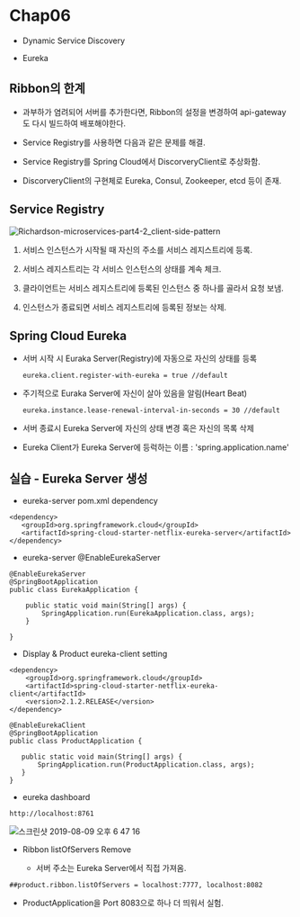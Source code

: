 # Chap06

  - Dynamic Service Discovery
  
  - Eureka
    
## Ribbon의 한계

 - 과부하가 염려되어 서버를 추가한다면, Ribbon의 설정을 변경하여 api-gateway도 다시 빌드하여 배포해야한다.
 
 - Service Registry를 사용하면 다음과 같은 문제를 해결.
 
 - Service Registry를 Spring Cloud에서 DiscorveryClient로 추상화함.
 
 - DiscorveryClient의 구현체로 Eureka, Consul, Zookeeper, etcd 등이 존재.
 
## Service Registry

![Richardson-microservices-part4-2_client-side-pattern](https://user-images.githubusercontent.com/43510811/62765858-03b81080-bacc-11e9-8fc9-f4501d1180e6.png)

 1. 서비스 인스턴스가 시작될 때 자신의 주소를 서비스 레지스트리에 등록.
 
 2. 서비스 레지스트리는 각 서비스 인스턴스의 상태를 계속 체크.
 
 3. 클라이언트는 서비스 레지스트리에 등록된 인스턴스 중 하나를 골라서 요청 보냄.
 
 4. 인스턴스가 종료되면 서비스 레지스트리에 등록된 정보는 삭제.
 
## Spring Cloud Eureka

 - 서버 시작 시 Euraka Server(Registry)에 자동으로 자신의 상태를 등록
      ~~~
      eureka.client.register-with-eureka = true //default
      ~~~
 
 - 주기적으로 Euraka Server에 자신이 살아 있음을 알림(Heart Beat)
      ~~~
      eureka.instance.lease-renewal-interval-in-seconds = 30 //default
      ~~~
 
 - 서버 종료시 Eureka Server에 자신의 상태 변경 혹은 자신의 목록 삭제 
 
 - Eureka Client가 Eureka Server에 등럭하는 이름 : 'spring.application.name'
 
 ## 실습 - Eureka Server 생성
 
 - eureka-server pom.xml dependency
 ~~~
<dependency>
    <groupId>org.springframework.cloud</groupId>
    <artifactId>spring-cloud-starter-netflix-eureka-server</artifactId>
</dependency>
~~~

 - eureka-server @EnableEurekaServer
 ~~~
 @EnableEurekaServer
 @SpringBootApplication
 public class EurekaApplication {
 
     public static void main(String[] args) {
         SpringApplication.run(EurekaApplication.class, args);
     }
 
 }
 ~~~
 
 - Display & Product eureka-client setting
 
 ~~~
 <dependency>
     <groupId>org.springframework.cloud</groupId>
     <artifactId>spring-cloud-starter-netflix-eureka-client</artifactId>
     <version>2.1.2.RELEASE</version>
 </dependency>
 ~~~
 
 ~~~
@EnableEurekaClient
@SpringBootApplication
public class ProductApplication {

    public static void main(String[] args) {
        SpringApplication.run(ProductApplication.class, args);
    }
}
~~~
 
 - eureka dashboard
 
 ~~~
 http://localhost:8761
 ~~~
 
 ![스크린샷 2019-08-09 오후 6 47 16](https://user-images.githubusercontent.com/43510811/62770508-264f2700-bad6-11e9-8e3c-4215c5a67d06.png)
 
 
 - Ribbon listOfServers Remove
 
    - 서버 주소는 Eureka Server에서 직접 가져옴.
 
 ~~~
 ##product.ribbon.listOfServers = localhost:7777, localhost:8082
 ~~~
 
 - ProductApplication을 Port 8083으로 하나 더 띄워서 실험.
 
